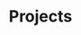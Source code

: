 ---
title: Projects

features:
  - title: "Eurobird Bank"
    image: "/images/projectsPics/eurobird.png"
    content:  "Currently working to build a full banking application completely from scratch. We're using the Spring framework as the backbone, along with key dependencies like Lombok (to cut down on boilerplate code), JPA (for managing our database interactions), and Spring Web to set up a RESTful API. For our database, we're using H2 — an in-memory database — which makes development and testing much faster and easier. 
      A big focus for us is also learning and practicing unit testing, making sure our application is reliable and that every piece works the way it should. It's a challenging project because we're responsible for designing and building everything — from setting up the architecture to handling things like accounts, transactions, and user management. But it's been a great experience to really understand how a full backend system comes together, especially while collaborating as a small team. <br> <div class='badge-container'>  [![Java](https://img.shields.io/badge/Language-java-yellow?style=for-the-badge&logo=openjdk&logoColor=white)](https://www.oracle.com/uk/java/)[![Vue.js](https://img.shields.io/badge/vue.js-4FC08D?style=for-the-badge&logo=vuedotjs&logoColor=white)]()[![Spring Badge](https://img.shields.io/badge/Spring-6DB33F?style=for-the-badge&logo=spring&logoColor=white)](https://spring.io)[![h2database](https://img.shields.io/badge/h2database-09476B?style=for-the-badge&logo=h2database&logoColor=white)](https://www.h2database.com/html/main.html) [![Project Status: Development](https://img.shields.io/badge/Project%20Status-Development-yellow?style=for-the-badge)]() [![Tailwind](https://img.shields.io/badge/tailwindcss-06B6D4?style=for-the-badge&logo=tailwindcss&logoColor=white)]()</div>"
   

  - title: "E-commerce site for Jewerly Bussiness"
    image: "/images/projectsPics/kml-project.png"
    content:  "Currently developing a complete e-commerce website for a jewelry business, with a focus on both the customer experience and backend management. On the frontend, i'm using Vue.js and JavaScript to build a responsive, user-friendly interface where customers can browse and purchase products easily, integrating Inspira UI components for a professional look. On the backend, we're working with PHP to handle all the server-side logic. We've integrated the Stripe API to securely manage payments, making the checkout process smooth and reliable. For the admin side, we've built functionality to allow product management, meaning admin can add, update, delete, and organize jewelry listings — as well as track and manage customer orders. The project is giving me a lot of hands-on experience in tying together different parts of a real-world application: frontend design, backend logic, API integration, and building tools for day-to-day business operations. <br> <div class='badge-container'>  [![Vue.js](https://img.shields.io/badge/vue.js-4FC08D?style=for-the-badge&logo=vuedotjs&logoColor=white)]()[![PHP](https://img.shields.io/badge/php-777BB4?style=for-the-badge&logo=php&logoColor=white)]()[![MariaDB](https://img.shields.io/badge/mariadb-003545?style=for-the-badge&logo=mariadb&logoColor=white)]()[![Javascript](https://img.shields.io/badge/javascript-F7DF1E?style=for-the-badge&logo=javascript&logoColor=black)]() [![Inspira UI](https://img.shields.io/badge/inspiraUI-black?style=for-the-badge&logo=&logoColor=white)](https://inspira-ui.com) [![Project Status: Development](https://img.shields.io/badge/Project%20Status-Development-yellow?style=for-the-badge)]()[![Docker](https://img.shields.io/badge/docker-2496ED?style=for-the-badge&logo=docker&logoColor=white)]() [![Nginx](https://img.shields.io/badge/nginx-009639?style=for-the-badge&logo=nginx&logoColor=white)]() [![Tailwind](https://img.shields.io/badge/tailwindcss-06B6D4?style=for-the-badge&logo=tailwindcss&logoColor=white)]() </div>"
    
  - title: "Haarlem Festival"
    image: "/images/projectsPics/festival.png"
    content:  "Our team of two developed a full website for the Haarlem Festival, starting from the ground up. We began by designing the entire layout and user experience in Figma, making sure the site would be visually appealing and easy to navigate. After finalizing the designs, we moved into development, building the site from scratch using vanilla PHP while following the MVC (Model-View-Controller) architecture. This structure helped us keep the project organized and scalable, separating the database logic, user interface, and application control. It was a full-cycle project where we took the idea from design to a fully functional, structured web application, gaining valuable experience in both frontend planning and backend development. <br> <div class='badge-container'>  [![PHP](https://img.shields.io/badge/php-777BB4?style=for-the-badge&logo=php&logoColor=white)]()[![MariaDB](https://img.shields.io/badge/mariadb-003545?style=for-the-badge&logo=mariadb&logoColor=white)]()[![Javascript](https://img.shields.io/badge/javascript-F7DF1E?style=for-the-badge&logo=javascript&logoColor=black)]() [![Docker](https://img.shields.io/badge/docker-2496ED?style=for-the-badge&logo=docker&logoColor=white)]() [![Nginx](https://img.shields.io/badge/nginx-009639?style=for-the-badge&logo=nginx&logoColor=white)]() [![Bootstrap](https://img.shields.io/badge/Bootstrap-563D7C?style=for-the-badge&logo=bootstrap&logoColor=white)](https://getbootstrap.com/)</div>"
    button: 
        enable: true
        label: "See Repo!"
        link: "https://github.com/AsielElaouare/TheFestival"

  - title: "Solvegrid.io (MVP Startup)"
    image: "/images/projectsPics/ProblemRaisers.png"
    content:  "Starting my own startup.
              This project aims to bridge the gap between real-world problems and innovative solutions by creating a collaborative platform where individuals can share everyday pain points. The platform encourages community-driven problem-solving, empowering users to turn shared challenges into actionable ideas and potential entrepreneurial opportunities. It fosters innovation, creativity, and collaboration, paving the way for impactful advancements driven by collective experiences. <br> <div class='badge-container'>  [![C#](https://img.shields.io/badge/Language-C%23-blue?style=for-the-badge&logo=c-sharp&logoColor=white)](https://docs.microsoft.com/en-us/dotnet/csharp/)[![.NET Badge](https://img.shields.io/badge/.NET-5C2D91?style=for-the-badge&logo=.net&logoColor=white)]() [![MongoDB](https://img.shields.io/badge/-MongoDB-13aa52?style=for-the-badge&logo=mongodb&logoColor=white)]() [![Bootstrap](https://img.shields.io/badge/Bootstrap-563D7C?style=for-the-badge&logo=bootstrap&logoColor=white)](https://getbootstrap.com/)</div>"
    button: 
        enable: true
        label: "Read More"
        link: "https://portfolio.asiel-elaouare.com/blog/solvegrid-startup/"

  - title: "Servicedesk app GardenGroup"
    image: "/images/projectsPics/GardenGroup.png"
    content:  "A modern **Service Desk** application built for **GardenGroup**, leveraging **MongoDB** for scalable data management and **WPF .NET** for a user-friendly, responsive desktop interface. The solution streamlines ticket management, enhances user support, and ensures efficient issue resolution. <br> <div class='badge-container'>  [![C#](https://img.shields.io/badge/Language-C%23-blue?style=for-the-badge&logo=c-sharp&logoColor=white)](https://docs.microsoft.com/en-us/dotnet/csharp/)[![Project Status: Done](https://img.shields.io/badge/Project%20Status-Done-Green?style=for-the-badge)]() [![.NET Badge](https://img.shields.io/badge/.NET-5C2D91?style=for-the-badge&logo=.net&logoColor=white)]() [![Windows Badge](https://img.shields.io/badge/Windows-0078D6?style=for-the-badge&logo=windows&logoColor=white)]() [![MongoDB](https://img.shields.io/badge/-MongoDB-13aa52?style=for-the-badge&logo=mongodb&logoColor=white)](https://azure.microsoft.com/en-us/services/sql-database/)</div>"
    button: 
      enable: true
      label: "Github Repo!"
      link: "https://github.com/Jelcoo/2.1ProjectGardenGroup"


  - title: "Chapeau"
    image: "/images/projectsPics/Chapeau.png"
    content:  "For our first-year IT project, my team and I developed Chapeau a comprehensive digital management system for a restaurant. This cutting-edge solution, built using C#, Windows Forms, and SQL, seamlessly integrates the operations of waitresses, the kitchen, the bar, and the checkout process. Designed to enhance efficiency and customer service, Chapeau ensures smooth communication between staff and streamlined order processing. Our project demonstrates our ability to collaborate effectively and leverage modern technologies to solve real-world challenges. <br> <div class='badge-container'>  [![C#](https://img.shields.io/badge/Language-C%23-blue?style=for-the-badge&logo=c-sharp&logoColor=white)](https://docs.microsoft.com/en-us/dotnet/csharp/)[![Project Status: Done](https://img.shields.io/badge/Project%20Status-Done-Green?style=for-the-badge)]() [![.NET Badge](https://img.shields.io/badge/.NET-5C2D91?style=for-the-badge&logo=.net&logoColor=white)]() [![Windows Badge](https://img.shields.io/badge/Windows-0078D6?style=for-the-badge&logo=windows&logoColor=white)]() [![SQL Azure](https://img.shields.io/badge/SQL%20Azure-0078D4?style=for-the-badge&logo=microsoft-azure&logoColor=white)](https://azure.microsoft.com/en-us/services/sql-database/)</div>"
    button: 
        enable: true
        label: "Github Repo!"
        link: "https://github.com/AsielElaouare/Chapeau"



  - title: "Someren"
    image: "/images/projectsPics/Someren.png"
    content:  "In this project, our group aimed to collectively design, implement, and demonstrate proficiency in various aspects of database management, including Entity-Relationship Diagram (ERD) modeling, SQL querying, and integration with C# using Microsoft SQL Server and Management Studio. The database is hosted on Azure for enhanced accessibility and scalability. <br> <div class='badge-container'>  [![C#](https://img.shields.io/badge/Language-C%23-blue?style=for-the-badge&logo=c-sharp&logoColor=white)](https://docs.microsoft.com/en-us/dotnet/csharp/)[![Project Status: Done](https://img.shields.io/badge/Project%20Status-Done-Green?style=for-the-badge)](https://your-project-url) [![.NET Badge](https://img.shields.io/badge/.NET-5C2D91?style=for-the-badge&logo=.net&logoColor=white)]() [![Windows Badge](https://img.shields.io/badge/Windows-0078D6?style=for-the-badge&logo=windows&logoColor=white)]() [![SQL Azure](https://img.shields.io/badge/SQL%20Azure-0078D4?style=for-the-badge&logo=microsoft-azure&logoColor=white)](https://azure.microsoft.com/en-us/services/sql-database/)</div>"
    button: 
        enable: true
        label: "Github Repo!"
        link: "https://github.com/AsielElaouare/Someren"

  - title: "Homelab server"
    image: "/images/projectsPics/22773483a127559a5d59b817c597a7b6.png"
    content:  "This advanced Homelab Server project features a high-performance setup leveraging Proxmox as the virtualization platform, which enables efficient management of multiple virtual machines and containers. Integrated with Cloudflare, it ensures top-tier security and performance for all web-facing services. Nginx Proxy Manager is utilized to streamline web traffic management, providing flexible routing and enhanced security features. Additionally, custom DNS configurations with a personal domain optimize network efficiency and accessibility. This robust, scalable server environment hosts a variety of projects and applications, demonstrating cutting-edge practices in server management, security, and hosting.<br> <div class='badge-container'> [![Proxmox](https://img.shields.io/badge/Proxmox-FF6600?style=for-the-badge&logo=proxmox&logoColor=black)]() [![Docker](https://img.shields.io/badge/Docker-2496ED?style=for-the-badge&logo=docker&logoColor=white)]() [![Portainer](https://img.shields.io/badge/Portainer-2A9D8F?style=for-the-badge&logo=portainer&logoColor=white)]() [![Cloudflare](https://img.shields.io/badge/Cloudflare-F38020?style=for-the-badge&logo=cloudflare&logoColor=white)]() [![Nginx Proxy Manager](https://img.shields.io/badge/Nginx_Proxy_Manager-009639?style=for-the-badge&logo=nginx&logoColor=white)]() [![Pi-hole](https://img.shields.io/badge/Pi--hole-000000?style=for-the-badge&logo=pi-hole&logoColor=red)]() </div>"
    button: 
        enable: false
        label: "Check it out!"
        link: ""

  - title: "Chrome Extension MyTimeTable"
    image: "/images/projectsPics/Mytimetable.png"
    content:  "The MyTimetable NL Chrome Extension provides instant access to the MyTimetable schedules of students in the Netherlands. By integrating with the MyTimetable platform, it allows students to view their class schedules directly from their browser with real-time updates. Developed using Bootstrap, JavaScript, and Express.js for the backend. This extension offers quick access to timetables with a single click, ensuring users always see the latest schedule changes through a simple and intuitive interface. <br> <div class='badge-container'> [![Bootstrap](https://img.shields.io/badge/Bootstrap-563D7C?style=for-the-badge&logo=bootstrap&logoColor=white)](https://getbootstrap.com/)![JavaScript](https://img.shields.io/badge/JavaScript-F7DF1E?style=for-the-badge&logo=javascript&logoColor=black) [![HTML5](https://img.shields.io/badge/HTML5-E34F26?style=for-the-badge&logo=html5&logoColor=white)](https://developer.mozilla.org/en-US/docs/Web/Guide/HTML/HTML5) ![Express.js](https://img.shields.io/badge/Express.js-4CAF50?style=for-the-badge&logo=express&logoColor=white) [![JSON](https://img.shields.io/badge/JSON-FFA500?style=for-the-badge&logo=json&logoColor=white)](https://www.json.org/json-en.html)[![Project Status: Done](https://img.shields.io/badge/Project%20Status-Done-Green?style=for-the-badge)]()</div>"
    button: 
        enable: true
        label: "Check it out!"
        link: "https://chromewebstore.google.com/detail/mytimetable-extension/klncbnaldfocekpkobheednoaddhgpna"

  - title: "NutrientQuery"
    image: "/images/projectsPics/NutrientQuery.png"
    content:  "The NutrientQuery project is a simple tool that helps users get nutritional information about the food they input. It uses an API key to connect to a database of nutritional data. Users provide information about the food they're interested in, and the project fetches relevant nutritional details using the API key. It's a handy way for people to quickly access information about the nutrients in their food choices. In addition to providing nutritional information, the NutrientQuery project goes the extra mile by presenting the data in a visually accessible way. After fetching the nutrient details, the project creates a pie chart to help users better understand the distribution of nutrients in the food. This visual representation makes it easier for users to grasp the proportion of different nutrients present in their selected food item. <br> <div class='badge-container'> [![Bootstrap](https://img.shields.io/badge/Bootstrap-563D7C?style=for-the-badge&logo=bootstrap&logoColor=white)](https://getbootstrap.com/)[![jQuery](https://img.shields.io/badge/jQuery-0769AD?style=for-the-badge&logo=jquery&logoColor=white)](https://jquery.com/) [![HTML5](https://img.shields.io/badge/HTML5-E34F26?style=for-the-badge&logo=html5&logoColor=white)](https://developer.mozilla.org/en-US/docs/Web/Guide/HTML/HTML5) [![CSS3](https://img.shields.io/badge/CSS3-1572B6?style=for-the-badge&logo=css3&logoColor=white)](https://developer.mozilla.org/en-US/docs/Web/CSS) [![Netlify Status](https://img.shields.io/badge/Netlify%20Status-Success-00C7B7?style=for-the-badge&logo=netlify&logoColor=white)](https://app.netlify.com/sites/nutrient-query/deploys) ![Project Status: Done](https://img.shields.io/badge/Project%20Status-Done-Green?style=for-the-badge) </div>"
    button: 
        enable: true
        label: "Try NutrientQuery"
        link: "https://nutrient-query.netlify.app"

  - title: "WebScraper"
    image: "/images/projectsPics/WebScraper.png"
    content:  "The WebScraper project, built in C#, offers users a convenient way to extract data from websites using a simple console application. Users can input the website they want to scrape, and the program fetches the relevant data. What's unique is that users have the option to choose whether they want to save the extracted data in a CSV file or a Txt file. This flexibility makes it easy for users to organize and store the information they gather from different websites in a format that suits their preferences. <br><div class='badge-container'>
    [![C#](https://img.shields.io/badge/Language-C%23-blue?style=for-the-badge&logo=c-sharp&logoColor=white)](https://docs.microsoft.com/en-us/dotnet/csharp/) [![Project Status: Development](https://img.shields.io/badge/Project%20Status-Development-yellow?style=for-the-badge)]() [![.NET Badge](https://img.shields.io/badge/.NET-5C2D91?style=for-the-badge&logo=.net&logoColor=white)]() [![Windows Badge](https://img.shields.io/badge/Windows-0078D6?style=for-the-badge&logo=windows&logoColor=white)]() [![Mac Badge](https://img.shields.io/badge/MacOS-000000?style=for-the-badge&logo=apple&logoColor=white)]()![Linux Badge](https://img.shields.io/badge/Linux-FCC624?style=for-the-badge&logo=linux&logoColor=black)</div>"
    button: 
        enable: true
        label: "Github Repo"
        link: "https://github.com/AsielElaouare/WebScraper"

  - title: "Chess Game"
    image: "/images/projectsPics/ChessGame.png"
    content:  "This is a simple console-based Chess game written in C# in my free time for fun and to practice OOP. It provides a basic implementation of the classic game, allowing two players to make moves on the console. The game follows standard chess rules and includes features such as checking for checkmate, stalemate, and en passant. Features Two-player mode: Play against a friend on the same computer. Standard chess rules: Enforces the basic rules of chess, including piece movements, captures, and special moves like castling and en passant. Checkmate and stalemate detection: The game checks for checkmate and stalemate conditions to determine the end of the game <br><div class='badge-container'>
    [![C#](https://img.shields.io/badge/Language-C%23-blue?style=for-the-badge&logo=c-sharp&logoColor=white)](https://docs.microsoft.com/en-us/dotnet/csharp/) ![.NET Badge](https://img.shields.io/badge/.NET-5C2D91?style=for-the-badge&logo=.net&logoColor=white) [![Windows Badge](https://img.shields.io/badge/Windows-0078D6?style=for-the-badge&logo=windows&logoColor=white)]() [![Mac Badge](https://img.shields.io/badge/MacOS-000000?style=for-the-badge&logo=apple&logoColor=white)]() ![Linux Badge](https://img.shields.io/badge/Linux-FCC624?style=for-the-badge&logo=linux&logoColor=black) </div>"
    button: 
        enable: true
        label: "Github Repo"
        link: "https://github.com/AsielElaouare/ChessGame-ConsoleApp"
    
  - title: "Portfolio Website"
    image: "/images/projectsPics/PortfolioProject.png"
    content:  "My personal website, where I document my learning paths and showcase my IT projects. This website is built using Hugo, a fast and flexible static site generator. As a student in the IT field, I use this platform to share my journey, projects, and experiences in the world of technology.This website serves as a digital portfolio and learning log for my IT career. I aim to share my knowledge, experiences, and projects with the community while documenting my learning paths. Whether you're a fellow student, a seasoned professional, or just curious about my journey, you'll find valuable content here. <br><div class='badge-container'>
    [![Netlify Status](https://img.shields.io/badge/Netlify%20Status-Success-00C7B7?style=for-the-badge&logo=netlify&logoColor=white)](https://app.netlify.com/sites/astonishing-cranachan-6a9c44/deploys)
    [![Powered by Hugo](https://img.shields.io/badge/Powered%20by-Hugo-pink?style=for-the-badge&logo=hugo&logoColor=white)](https://gohugo.io/)
    [![Hugo Version](https://img.shields.io/badge/Hugo-v0.120.4-blue?style=for-the-badge&logo=hugo&logoColor=white)](https://gohugo.io/)</div>"
    button: 
        enable: true
        label: "Github Repo"
        link: "https://github.com/AsielElaouare/hugoplate-main"
---